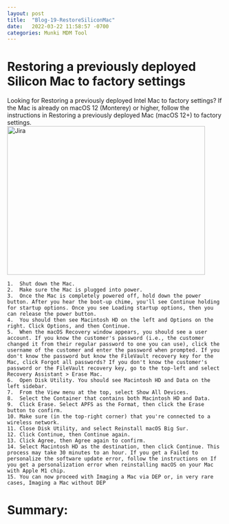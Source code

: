 ```yaml
---
layout: post
title:  "Blog-19-RestoreSiliconMac"
date:   2022-03-22 11:58:57 -0700
categories: Munki MDM Tool
---
```


<h1>Restoring a previously deployed Silicon Mac to factory settings</h1>
Looking for Restoring a previously deployed Intel Mac to factory settings?
If the Mac is already on macOS 12 (Monterey) or higher, follow the instructions in Restoring a previously deployed Mac (macOS 12+) to factory settings.

 <img src="https://github.com/aalcaraz851/aalcaraz851.github.io/blob/262e698b832d5c6567a1a75ae2b7f383f07b7378/_posts/2021-02-22-Blog-19-hello.markdown#L12" alt="Jira" width="460" height="345">
 
    1.	Shut down the Mac.
    2.	Make sure the Mac is plugged into power.
    3.	Once the Mac is completely powered off, hold down the power button. After you hear the boot-up chime, you'll see Continue holding for startup options. Once you see Loading startup options, then you can release the power button.
    4.	You should then see Macintosh HD on the left and Options on the right. Click Options, and then Continue.
    5.	When the macOS Recovery window appears, you should see a user account. If you know the customer's password (i.e., the customer changed it from their regular password to one you can use), click the username of the customer and enter the password when prompted. If you don't know the password but know the FileVault recovery key for the Mac, click Forgot all passwords? If you don't know the customer's password or the FileVault recovery key, go to the top-left and select Recovery Assistant > Erase Mac.
    6.	Open Disk Utility. You should see Macintosh HD and Data on the left sidebar.
    7.	From the View menu at the top, select Show All Devices.
    8.	Select the Container that contains both Macintosh HD and Data.
    9.	Click Erase. Select APFS as the Format, then click the Erase button to confirm.
    10.	Make sure (in the top-right corner) that you're connected to a wireless network.
    11.	Close Disk Utility, and select Reinstall macOS Big Sur.
    12.	Click Continue, then Continue again.
    13.	Click Agree, then Agree again to confirm.
    14.	Select Macintosh HD as the destination, then click Continue. This process may take 30 minutes to an hour. If you get a Failed to personalize the software update error, follow the instructions on If you get a personalization error when reinstalling macOS on your Mac with Apple M1 chip.
    15.	You can now proceed with Imaging a Mac via DEP or, in very rare cases, Imaging a Mac without DEP



<h1>Summary: </h1>